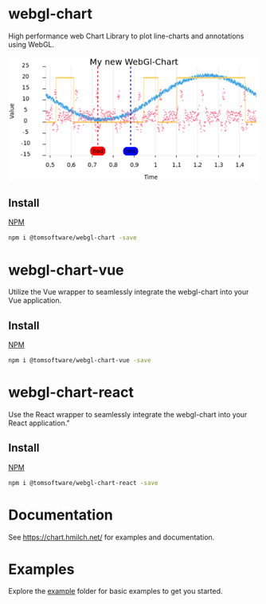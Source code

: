 # webgl-chart
High performance web Chart Library to plot line-charts and annotations using WebGL.

![showcase](showcase.png)

## Install
[NPM](https://www.npmjs.com/package/@tomsoftware/webgl-chart)

```bash
npm i @tomsoftware/webgl-chart -save
```

# webgl-chart-vue
Utilize the Vue wrapper to seamlessly integrate the webgl-chart into your Vue application.

## Install
[NPM](https://www.npmjs.com/package/@tomsoftware/webgl-chart-vue)

```bash
npm i @tomsoftware/webgl-chart-vue -save
```

# webgl-chart-react
Use the React wrapper to seamlessly integrate the webgl-chart into your React application."

## Install
[NPM](https://www.npmjs.com/package/@tomsoftware/webgl-chart-react)

```bash
npm i @tomsoftware/webgl-chart-react -save
```

# Documentation
See https://chart.hmilch.net/ for examples and documentation.


# Examples
Explore the [example](./example) folder for basic examples to get you started.
